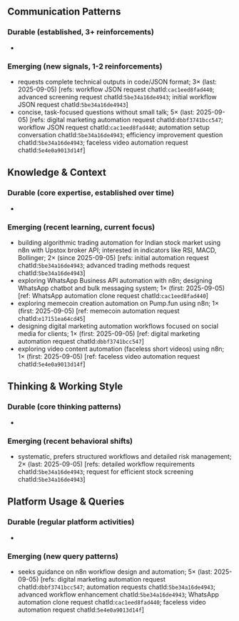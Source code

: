 ## Communication Patterns
### Durable (established, 3+ reinforcements)
-

### Emerging (new signals, 1-2 reinforcements)
- requests complete technical outputs in code/JSON format; 3× (last: 2025-09-05) [refs: workflow JSON request chatId:`cac1eed8fad440`; advanced screening request chatId:`5be34a16de4943`; initial workflow JSON request chatId:`5be34a16de4943`]
- concise, task-focused questions without small talk; 5× (last: 2025-09-05) [refs: digital marketing automation request chatId:`dbbf3741bcc547`; workflow JSON request chatId:`cac1eed8fad440`; automation setup conversation chatId:`5be34a16de4943`; efficiency improvement question chatId:`5be34a16de4943`; faceless video automation request chatId:`5e4e0a9013d14f`]

## Knowledge & Context
### Durable (core expertise, established over time)
-

### Emerging (recent learning, current focus)  
- building algorithmic trading automation for Indian stock market using n8n with Upstox broker API; interested in indicators like RSI, MACD, Bollinger; 2× (since 2025-09-05) [refs: initial automation request chatId:`5be34a16de4943`; advanced trading methods request chatId:`5be34a16de4943`]
- exploring WhatsApp Business API automation with n8n; designing WhatsApp chatbot and bulk messaging system; 1× (first: 2025-09-05) [ref: WhatsApp automation clone request chatId:`cac1eed8fad440`]
- exploring memecoin creation automation on Pump.fun using n8n; 1× (first: 2025-09-05) [ref: memecoin automation request chatId:`e17151ea64cd45`]
- designing digital marketing automation workflows focused on social media for clients; 1× (first: 2025-09-05) [ref: digital marketing automation request chatId:`dbbf3741bcc547`]
- exploring video content automation (faceless short videos) using n8n; 1× (first: 2025-09-05) [ref: faceless video automation request chatId:`5e4e0a9013d14f`]

## Thinking & Working Style
### Durable (core thinking patterns)
-

### Emerging (recent behavioral shifts)
- systematic, prefers structured workflows and detailed risk management; 2× (last: 2025-09-05) [refs: detailed workflow requirements chatId:`5be34a16de4943`; request for efficient stock screening chatId:`5be34a16de4943`]

## Platform Usage & Queries
### Durable (regular platform activities)
-

### Emerging (new query patterns)
- seeks guidance on n8n workflow design and automation; 5× (last: 2025-09-05) [refs: digital marketing automation request chatId:`dbbf3741bcc547`; automation requests chatId:`5be34a16de4943`; advanced workflow enhancement chatId:`5be34a16de4943`; WhatsApp automation clone request chatId:`cac1eed8fad440`; faceless video automation request chatId:`5e4e0a9013d14f`]